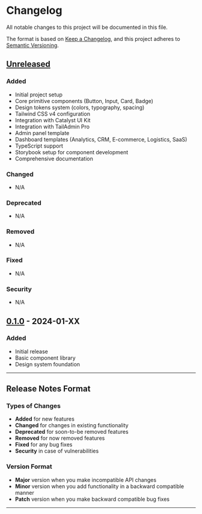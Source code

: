 # Changelog

All notable changes to this project will be documented in this file.

The format is based on [Keep a Changelog](https://keepachangelog.com/en/1.0.0/),
and this project adheres to [Semantic Versioning](https://semver.org/spec/v2.0.0.html).

## [Unreleased]

### Added
- Initial project setup
- Core primitive components (Button, Input, Card, Badge)
- Design tokens system (colors, typography, spacing)
- Tailwind CSS v4 configuration
- Integration with Catalyst UI Kit
- Integration with TailAdmin Pro
- Admin panel template
- Dashboard templates (Analytics, CRM, E-commerce, Logistics, SaaS)
- TypeScript support
- Storybook setup for component development
- Comprehensive documentation

### Changed
- N/A

### Deprecated
- N/A

### Removed
- N/A

### Fixed
- N/A

### Security
- N/A

## [0.1.0] - 2024-01-XX

### Added
- Initial release
- Basic component library
- Design system foundation

---

## Release Notes Format

### Types of Changes
- **Added** for new features
- **Changed** for changes in existing functionality
- **Deprecated** for soon-to-be removed features
- **Removed** for now removed features
- **Fixed** for any bug fixes
- **Security** in case of vulnerabilities

### Version Format
- **Major** version when you make incompatible API changes
- **Minor** version when you add functionality in a backward compatible manner
- **Patch** version when you make backward compatible bug fixes

---

[Unreleased]: https://github.com/your-username/frontend-design-system/compare/v0.1.0...HEAD
[0.1.0]: https://github.com/your-username/frontend-design-system/releases/tag/v0.1.0
